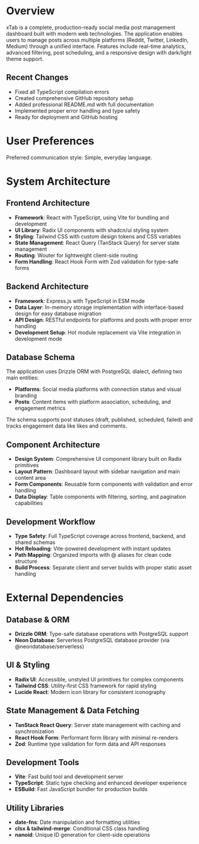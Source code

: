 # Overview

xTab is a complete, production-ready social media post management dashboard built with modern web technologies. The application enables users to manage posts across multiple platforms (Reddit, Twitter, LinkedIn, Medium) through a unified interface. Features include real-time analytics, advanced filtering, post scheduling, and a responsive design with dark/light theme support.

## Recent Changes
- Fixed all TypeScript compilation errors
- Created comprehensive GitHub repository setup
- Added professional README.md with full documentation
- Implemented proper error handling and type safety
- Ready for deployment and GitHub hosting

# User Preferences

Preferred communication style: Simple, everyday language.

# System Architecture

## Frontend Architecture
- **Framework**: React with TypeScript, using Vite for bundling and development
- **UI Library**: Radix UI components with shadcn/ui styling system
- **Styling**: Tailwind CSS with custom design tokens and CSS variables
- **State Management**: React Query (TanStack Query) for server state management
- **Routing**: Wouter for lightweight client-side routing
- **Form Handling**: React Hook Form with Zod validation for type-safe forms

## Backend Architecture
- **Framework**: Express.js with TypeScript in ESM mode
- **Data Layer**: In-memory storage implementation with interface-based design for easy database migration
- **API Design**: RESTful endpoints for platforms and posts with proper error handling
- **Development Setup**: Hot module replacement via Vite integration in development mode

## Database Schema
The application uses Drizzle ORM with PostgreSQL dialect, defining two main entities:
- **Platforms**: Social media platforms with connection status and visual branding
- **Posts**: Content items with platform association, scheduling, and engagement metrics

The schema supports post statuses (draft, published, scheduled, failed) and tracks engagement data like likes and comments.

## Component Architecture
- **Design System**: Comprehensive UI component library built on Radix primitives
- **Layout Pattern**: Dashboard layout with sidebar navigation and main content area
- **Form Components**: Reusable form components with validation and error handling
- **Data Display**: Table components with filtering, sorting, and pagination capabilities

## Development Workflow
- **Type Safety**: Full TypeScript coverage across frontend, backend, and shared schemas
- **Hot Reloading**: Vite-powered development with instant updates
- **Path Mapping**: Organized imports with @ aliases for clean code structure
- **Build Process**: Separate client and server builds with proper static asset handling

# External Dependencies

## Database & ORM
- **Drizzle ORM**: Type-safe database operations with PostgreSQL support
- **Neon Database**: Serverless PostgreSQL database provider (via @neondatabase/serverless)

## UI & Styling
- **Radix UI**: Accessible, unstyled UI primitives for complex components
- **Tailwind CSS**: Utility-first CSS framework for rapid styling
- **Lucide React**: Modern icon library for consistent iconography

## State Management & Data Fetching
- **TanStack React Query**: Server state management with caching and synchronization
- **React Hook Form**: Performant form library with minimal re-renders
- **Zod**: Runtime type validation for form data and API responses

## Development Tools
- **Vite**: Fast build tool and development server
- **TypeScript**: Static type checking and enhanced developer experience
- **ESBuild**: Fast JavaScript bundler for production builds

## Utility Libraries
- **date-fns**: Date manipulation and formatting utilities
- **clsx & tailwind-merge**: Conditional CSS class handling
- **nanoid**: Unique ID generation for client-side operations